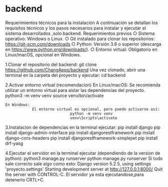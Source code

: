 # backend

Requerimientos técnicos para la instalación
A continuación se detallan los requisitos técnicos y los pasos necesarios para instalar y ejecutar el sistema desarrollados ,solo backend.
    Requerimientos previos
       ○ Sistema operativo: Windows o Linux.
       ○ Git instalado para clonar los repositorios: https://git-scm.com/downloads
       ○ Python: Versión 3.8 o superior (descarga en https://www.python.org/downloads/).
       ○ Entorno virtual: Obligatorio en Linux/macOS, opcional en Windows.
    
1.Clonar el repositorio del backend:
       git clone https://github.com/ChangApps/backend
       Una vez clonado, abrir una terminal en la carpeta del proyecto y ejecutar:
                                                                                  cd backend

2.Activar entorno virtual (recomendacion) 
    En Linux/macOS:
    Se recomienda utilizar un entorno virtual para aislar las dependencias del proyecto.
                        python3 -m venv venv
                        source venv/bin/activate
    
    En Windows:
                El entorno virtual es opcional, pero puede activarse así:
                                 python -m venv venv       
                                 venv\Scripts\activate

3.Instalacion de dependencias 
     en la terminal ejecutar:
                            pip install django
                            pip install django-admin-interface
                            pip install djangorestframework
                            pip install django-cors-headers
                            pip install djangorestframework-simplejwt
                            pip install drf-yasg

4.Ejecutar el servidor
     en la terminal ejecutar (dependiendo de la version de python):
                                                                    python3 manage.py runserver
                                                                    python manage.py runserver
      Si todo sale correcto sale algo como esto:
                                            Django version 5.2.5, using settings 'proyecto.settings'
                                            Starting development server at http://127.0.0.1:8000/
                                            Quit the server with CONTROL-C.
      El servidor ya esta ejecutandose,para detenerlo CRTL+C.
